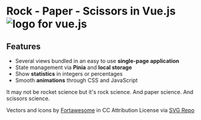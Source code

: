 # Rock - Paper - Scissors in Vue.js <img href="src/assets/images/vue.svg" alt="logo for vue.js" />

## Features

- Several views bundled in an easy to use <strong>single-page application</strong>
- State management via <strong>Pinia</strong> and <strong>local storage</strong>
- Show <strong>statistics</strong> in integers or percentages
- Smooth <strong>animations</strong> through CSS and JavaScript

It may not be rocket science but it's rock science. And paper science. And scissors science.

Vectors and icons by <a href="https://github.com/FortAwesome/Font-Awesome?ref=svgrepo.com" target="_blank">Fortawesome</a> in CC Attribution License via <a href="https://www.svgrepo.com/" target="_blank">SVG Repo</a>
